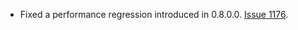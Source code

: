 * Fixed a performance regression introduced in 0.8.0.0. [Issue
  1176](https://github.com/tweag/ormolu/issues/1176).
